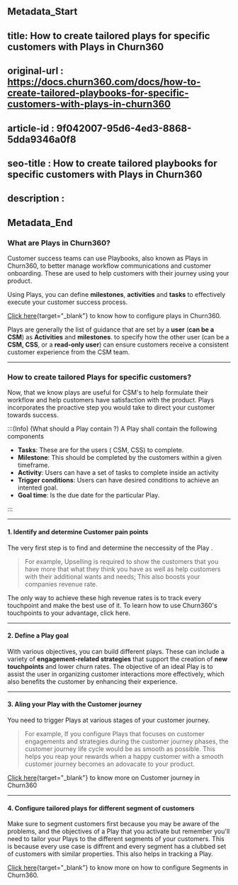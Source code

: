 ## Metadata_Start
## title: How to create tailored plays for specific customers with Plays in Churn360
## original-url : https://docs.churn360.com/docs/how-to-create-tailored-playbooks-for-specific-customers-with-plays-in-churn360
## article-id : 9f042007-95d6-4ed3-8868-5dda9346a0f8
## seo-title : How to create tailored playbooks for specific customers with Plays in Churn360
## description : 
## Metadata_End
### What are Plays in Churn360?
Customer success teams can use Playbooks, also known as Plays in Churn360, to better manage workflow communications and customer onboarding. These are used to help customers with their journey using your product.

Using Plays, you can  define **milestones**, **activities** and **tasks** to effectively execute your customer success process. 

[Click here](https://docs.churn360.com/docs/plays#how-to-configure-plays){target="_blank"} to know how to configure plays in Churn360.

Plays are generally the list of guidance that are set by a **user** (**can be a CSM**) as **Activities** and **milestones**. to specify how the other user (can be a **CSM, CSS**, or a **read-only user**) can ensure customers receive a consistent customer experience from the CSM team.

* * *

### How to create tailored Plays for specific customers?

Now, that we know plays are useful for CSM's to help formulate their workflow and help customers have satisfaction with the product. Plays incorporates the proactive step you would take to direct your customer towards success.

:::(Info) (What should a Play contain ?)
A Play shall contain the following components

* **Tasks**: These are for the users ( CSM, CSS) to complete.
* **Milestone**: This should be completed by the customers within a given timeframe.
* **Activity**: Users can have a set of tasks to complete inside an activity 
* **Trigger conditions**: Users can have desired conditions to achieve an intented goal.
* **Goal time**: Is the due date for the particular Play.

:::


* * *


#### 1. Identify and determine Customer pain points

The very first step is to find and determine the neccessity of the Play .

>For example, Upselling is required to show the customers that you have more that what they think you have as well as help customers with their additional wants and needs; This also boosts your companies revenue rate.

The only way to achieve these high revenue rates is to track every touchpoint and make the best use of it. To learn how to use Churn360's touchpoints to your advantage, click here.

* * *

#### 2. Define a Play goal
With various objectives, you can build different plays. These can include a variety of **engagement-related strategies** that support the creation of **new touchpoints** and lower churn rates. The objective of an ideal Play is to assist the user in organizing customer interactions more effectively, which also benefits the customer by enhancing their experience.


* * *
#### 3. Aling your Play with the Customer journey

You need to trigger Plays at various stages of your customer journey. 

> For example, If you configure Plays that focuses on customer engagements and strategies during the customer journey phases, the customer journey life cycle would be as smooth as possible. This helps you reap your rewards when a happy customer with a smooth customer journey becomes an adovacate to your product.

[Click here](https://docs.churn360.com/docs/customer-journey){target="_blank"} to know more on Customer journey in Churn360


* * *
#### 4. Configure tailored plays for different segment of customers
Make sure to segment customers first because you may be aware of the problems, and the objectives of a Play that you activate but remember you'll need to tailor your Plays to the different segments of your customers. This is because every use case is diffrent and every segment has a clubbed set of customers with similar properties. This also helps in tracking a Play.

[Click here](https://docs.churn360.com/docs/configure-segments){target="_blank"} to know more on how to configure Segments in Churn360. 
